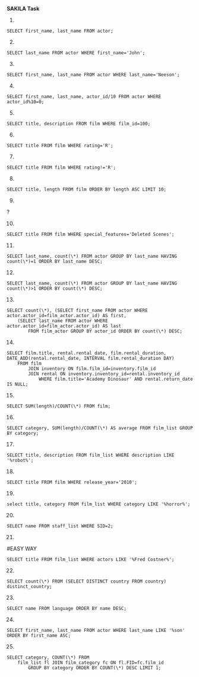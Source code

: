 **SAKILA Task**

1.

	SELECT first_name, last_name FROM actor;

2.

	SELECT last_name FROM actor WHERE first_name='John';

3.

	SELECT first_name, last_name FROM actor WHERE last_name='Neeson';

4.

	SELECT first_name, last_name, actor_id/10 FROM actor WHERE actor_id%10=0;

5.

	SELECT title, description FROM film WHERE film_id=100;

6.

	SELECT title FROM film WHERE rating='R';

7.

	SELECT title FROM film WHERE rating!='R';

8.

	SELECT title, length FROM film ORDER BY length ASC LIMIT 10;

9.

?

10.

	SELECT title FROM film WHERE special_features='Deleted Scenes';

11.

	SELECT last_name, count(\*) FROM actor GROUP BY last_name HAVING count(\*)=1 ORDER BY last_name DESC;

12.

	SELECT last_name, count(\*) FROM actor GROUP BY last_name HAVING count(\*)>1 ORDER BY count(\*) DESC;

13.

	SELECT count(\*), (SELECT first_name FROM actor WHERE actor.actor_id=film_actor.actor_id) AS first,
		(SELECT last_name FROM actor WHERE actor.actor_id=film_actor.actor_id) AS last 
			FROM film_actor GROUP BY actor_id ORDER BY count(\*) DESC;

14.

	SELECT film.title, rental.rental_date, film.rental_duration, DATE_ADD(rental.rental_date, INTERVAL film.rental_duration DAY) 
		FROM film 
			JOIN inventory ON film.film_id=inventory.film_id 
			JOIN rental ON inventory.inventory_id=rental.inventory_id 
				WHERE film.title='Academy Dinosaur' AND rental.return_date IS NULL;

15.

	SELECT SUM(length)/COUNT(\*) FROM film;

16.

	SELECT category, SUM(length)/COUNT(\*) AS average FROM film_list GROUP BY category;

17.

	SELECT title, description FROM film_list WHERE description LIKE '%robot%';

18.

	SELECT title FROM film WHERE release_year='2010';

19.

	select title, category FROM film_list WHERE category LIKE '%horror%';

20.

	SELECT name FROM staff_list WHERE SID=2;

21.

#EASY WAY

	SELECT title FROM film_list WHERE actors LIKE '%Fred Costner%';

22.

	SELECT count(\*) FROM (SELECT DISTINCT country FROM country) distinct_country;

23.

	SELECT name FROM language ORDER BY name DESC;

24.

	SELECT first_name, last_name FROM actor WHERE last_name LIKE '%son' ORDER BY first_name ASC;

25.

	SELECT category, COUNT(\*) FROM 
		film_list fl JOIN film_category fc ON fl.FID=fc.film_id 
			GROUP BY category ORDER BY COUNT(\*) DESC LIMIT 1;

